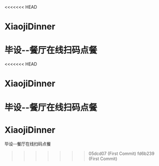 <<<<<<< HEAD
# XiaojiDinner
毕设--餐厅在线扫码点餐
=======
<<<<<<< HEAD
# XiaojiDinner
毕设--餐厅在线扫码点餐
=======
# XiaojiDinner
毕设--餐厅在线扫码点餐
>>>>>>> 05dcd07 (First Commit)
>>>>>>> fd6b239 (First Commit)
